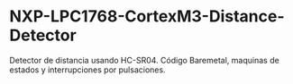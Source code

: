 # NXP-LPC1768-CortexM3-Distance-Detector
Detector de distancia usando HC-SR04. Código Baremetal, maquinas de estados y interrupciones por pulsaciones. 
